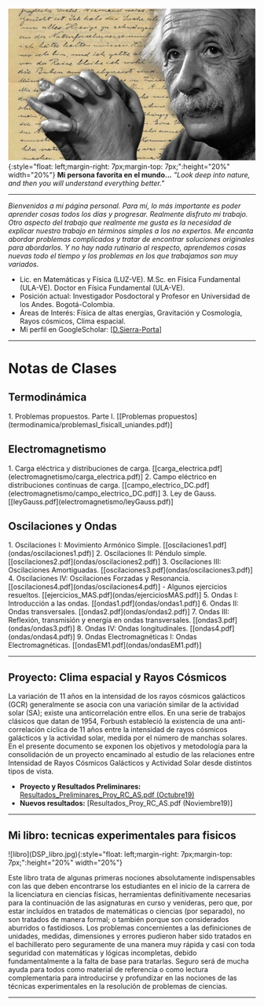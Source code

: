 ![einstein](Carta-Einstein-768x472.jpg){:style="float: left;margin-right: 7px;margin-top: 7px;":height="20%" width="20%"} **Mi persona favorita en el mundo...** _"Look deep into nature, and then you will understand everything better."_
<HR>

_Bienvenidos a mi página personal. Para mí, lo más importante es poder aprender cosas todos los días y progresar. Realmente disfruto mi trabajo. Otro aspecto del trabajo que realmente me gusta es la necesidad de explicar nuestro trabajo en términos simples a los no expertos. Me encanta abordar problemas complicados y tratar de encontrar soluciones originales para abordarlos. Y no hay nada rutinario al respecto, aprendemos cosas nuevas todo el tiempo y los problemas en los que trabajamos son muy variados._

- Lic. en Matemáticas y Física (LUZ-VE). M.Sc. en Física Fundamental (ULA-VE). Doctor en Física Fundamental (ULA-VE).
- Posición actual: Investigador Posdoctoral y Profesor en Universidad de los Andes. Bogotá-Colombia.
- Áreas de Interés: Física de altas energías, Gravitación y Cosmología, Rayos cósmicos, Clima espacial.
- Mi perfil en GoogleScholar: [[D.Sierra-Porta](https://scholar.google.com.co/citations?hl=en&user=-OInFfYAAAAJ&view_op=list_works&gmla=AJsN-F7XuqTMYbq3zhhnTvkctjh0m8aA-HAWT2JE20Rk-y7YgE79tUsEMI9zUJNv_7eufdW6A4BcXODNOXgGz-4WUL4yePdvZaYexF-GJeZ_fZXGEJQ9J3o)]

<HR>

<h1>Notas de Clases</h1>
<h2>Termodinámica</h2>
1. Problemas propuestos. Parte I. [[Problemas propuestos](termodinamica/problemasI_fisicaII_uniandes.pdf)]

<h2>Electromagnetismo</h2>
1. Carga eléctrica y distribuciones de carga. [[carga_electrica.pdf](electromagnetismo/carga_electrica.pdf)]
2. Campo eléctrico en distribuciones continuas de carga. [[campo_electrico_DC.pdf](electromagnetismo/campo_electrico_DC.pdf)]
3. Ley de Gauss. [[leyGauss.pdf](electromagnetismo/leyGauss.pdf)]

<h2>Oscilaciones y Ondas</h2>
1. Oscilaciones I: Movimiento Armónico Simple. [[oscilaciones1.pdf](ondas/oscilaciones1.pdf)]
2. Oscilaciones II: Péndulo simple. [[oscilaciones2.pdf](ondas/oscilaciones2.pdf)]
3. Oscilaciones III: Oscilaciones Amortiguadas. [[oscilaciones3.pdf](ondas/oscilaciones3.pdf)]
4. Oscilaciones IV: Oscilaciones Forzadas y Resonancia. [[oscilaciones4.pdf](ondas/oscilaciones4.pdf)]
  - Algunos ejercicios resueltos. [[ejercicios_MAS.pdf](ondas/ejerciciosMAS.pdf)]
5. Ondas I: Introducción a las ondas. [[ondas1.pdf](ondas/ondas1.pdf)]
6. Ondas II: Ondas transversales. [[ondas2.pdf](ondas/ondas2.pdf)]
7. Ondas III: Reflexión, transmisión y energía en ondas transversales. [[ondas3.pdf](ondas/ondas3.pdf)]
8. Ondas IV: Ondas longitudinales. [[ondas4.pdf](ondas/ondas4.pdf)]
9. Ondas Electromagnéticas I: Ondas Electromagnéticas. [[ondasEM1.pdf](ondas/ondasEM1.pdf)]

<HR>

<h2>Proyecto: Clima espacial y Rayos Cósmicos</h2>

La variación de 11 años en la intensidad de los rayos cósmicos galácticos (GCR) generalmente se asocia con una variación similar de la actividad solar (SA); existe una anticorrelación entre ellos. En una serie de trabajos clásicos que datan de 1954, Forbush estableció la existencia de una anti-correlación cíclica de 11 años entre la intensidad de rayos cósmicos galácticos y la actividad solar, medida por el número de manchas solares. En el presente documento se exponen los objetivos y metodología para la consolidación de un proyecto encaminado al estudio de las relaciones entre Intensidad de Rayos Cósmicos Galácticos y Actividad Solar desde distintos tipos de vista.

- **Proyecto y Resultados Preliminares:** [Resultados_Preliminares_Proy_RC_AS.pdf (Octubre19)](rayos_cosmicos/Resultados_Preliminares_Proy_RC_AS.pdf)
- **Nuevos resultados:** [Resultados_Proy_RC_AS.pdf (Noviembre19)]

<HR>
  
<h2>Mi libro: tecnicas experimentales para fisicos</h2>
![libro](DSP_libro.jpg){:style="float: left;margin-right: 7px;margin-top: 7px;":height="20%" width="20%"}

Este libro trata de algunas primeras nociones absolutamente indispensables con las que deben encontrarse los estudiantes en el inicio de la carrera de la licenciatura en ciencias físicas, herramientas definitivamente necesarias para la continuación de las asignaturas en curso y venideras, pero que, por estar incluídos en tratados de matemáticas o ciencias (por separado), no son tratados de manera formal; o también porque son considerados aburridos o fastidiosos. Los problemas concernientes a las definiciones de unidades, medidas, dimensiones y errores pudieron haber sido tratados en el bachillerato pero seguramente de una manera muy rápida y casi con toda seguridad con matemáticas y lógicas incompletas, debido fundamentalmente a la falta de base para tratarlas. Seguro será de mucha ayuda para todos como material de referencia o como lectura complementaria para introducirse y profundizar en las nociones de las técnicas experimentales en la resolución de problemas de ciencias.

<HR>
